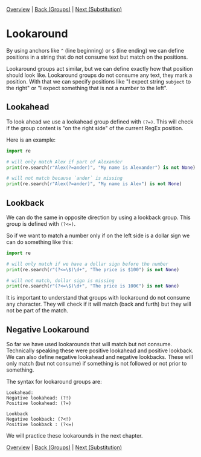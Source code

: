 [Overview](./overview.md) | [Back (Groups)](./groups.md) | [Next (Substitution)](./sub.md) 

# Lookaround

By using anchors like `^` (line beginning) or `$` (line ending) we can define positions in a string that do not consume text but match on the positions. 

Lookaround groups act similar, but we can define exactly how that position should look like. Lookaround groups do not consume any text, they mark a position. With that we can specify positions like "I expect string `subject` to the right" or "I expect something that is not a number to the left". 

## Lookahead
To look ahead we use a lookahead group defined with `(?=)`. This will check if the group content is "on the right side" of the current RegEx position. 

Here is an example:
```python
import re

# will only match Alex if part of Alexander
print(re.search(r"Alex(?=ander)", "My name is Alexander") is not None) 

# will not match because `ander` is missing
print(re.search(r"Alex(?=ander)", "My name is Alex") is not None) 
```

## Lookback
We can do the same in opposite direction by using a lookback group. This group is defined with `(?<=)`. 

So if we want to match a number only if on the left side is a dollar sign we can do something like this:

```python
import re

# will only match if we have a dollar sign before the number
print(re.search(r"(?<=\$)\d+", "The price is $100") is not None) 

# will not match, dollar sign is missing
print(re.search(r"(?<=\$)\d+", "The price is 100€") is not None) 
```

It is important to understand that groups with lookaround do not consume any character. They will check if it will match (back and furth) but they will not be part of the match. 

## Negative Lookaround
So far we have used lookarounds that will match but not consume. Technically speaking these were positive lookahead and positive lookback. We can also define negative lookahead and negative lookbacks. These will only match (but not consume) if something is not followed or not prior to something. 

The syntax for lookaround groups are:

    Lookahead:
    Negative lookahead: (?!)
    Positive lookahead: (?=)

    Lookback
    Negative lookback: (?<!)
    Positive lookback : (?<=)

We will practice these lookarounds in the next chapter.

[Overview](./overview.md) | [Back (Groups)](./groups.md) | [Next (Substitution)](./sub.md) 
